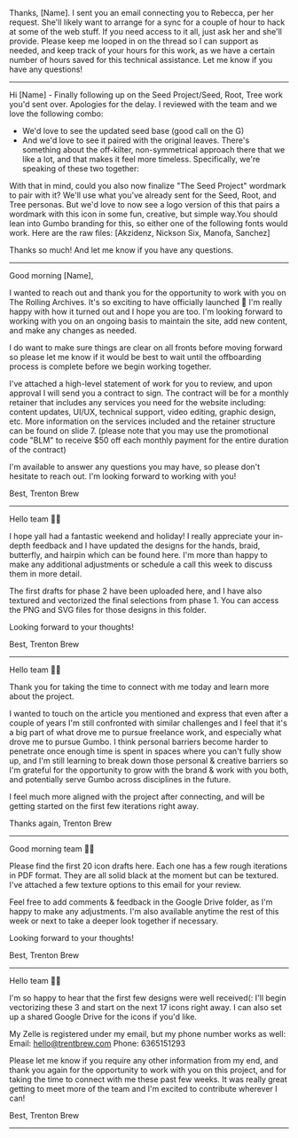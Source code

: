 Thanks, [Name]. I sent you an email connecting you to Rebecca, per her request. She'll likely want to arrange for a sync for a couple of hour to hack at some of the web stuff. If you need access to it all, just ask her and she'll provide.
Please keep me looped in on the thread so I can support as needed, and keep track of your hours for this work, as we have a certain number of hours saved for this technical assistance.
Let me know if you have any questions!

---

Hi [Name] - Finally following up on the Seed Project/Seed, Root, Tree work you'd sent over. Apologies for the delay. I reviewed with the team and we love the following combo:

- We'd love to see the updated seed base (good call on the G)
- And we'd love to see it paired with the original leaves. There's something about the off-kilter, non-symmetrical approach there that we like a lot, and that makes it feel more timeless. Specifically, we're speaking of these two together:

With that in mind, could you also now finalize "The Seed Project" wordmark to pair with it? We'll use what you've already sent for the Seed, Root, and Tree personas. But we'd love to now see a logo version of this that pairs a wordmark with this icon in some fun, creative, but simple way.You should lean into Gumbo branding for this, so either one of the following fonts would work. Here are the raw files: [Akzidenz, Nickson Six, Manofa, Sanchez]

Thanks so much! And let me know if you have any questions.

---

Good morning [Name],

I wanted to reach out and thank you for the opportunity to work with you on The Rolling Archives. It's so exciting to have officially launched 🚀 I'm really happy with how it turned out and I hope you are too. I'm looking forward to working with you on an ongoing basis to maintain the site, add new content, and make any changes as needed.

I do want to make sure things are clear on all fronts before moving forward so please let me know if it would be best to wait until the offboarding process is complete before we begin working together.

I've attached a high-level statement of work for you to review, and upon approval I will send you a contract to sign. The contract will be for a monthly retainer that includes any services you need for the website including: content updates, UI/UX, technical support, video editing, graphic design, etc. More information on the services included and the retainer structure can be found on slide 7. (please note that you may use the promotional code "BLM" to receive $50 off each monthly payment for the entire duration of the contract)

I'm available to answer any questions you may have, so please don't hesitate to reach out. I'm looking forward to working with you!

Best,
Trenton Brew

---

Hello team 👋🏾

I hope yall had a fantastic weekend and holiday! I really appreciate your in-depth feedback and I have updated the designs for the hands, braid, butterfly, and hairpin which can be found here. I'm more than happy to make any additional adjustments or schedule a call this week to discuss them in more detail.

The first drafts for phase 2 have been uploaded here, and I have also textured and vectorized the final selections from phase 1. You can access the PNG and SVG files for those designs in this folder.

Looking forward to your thoughts!

Best,
Trenton Brew

---

Hello team 👋🏾

Thank you for taking the time to connect with me today and learn more about the project.

I wanted to touch on the article you mentioned and express that even after a couple of years I'm still confronted with similar challenges and I feel that it's a big part of what drove me to pursue freelance work, and especially what drove me to pursue Gumbo. I think personal barriers become harder to penetrate once enough time is spent in spaces where you can't fully show up, and I'm still learning to break down those personal & creative barriers so I'm grateful for the opportunity to grow with the brand & work with you both, and potentially serve Gumbo across disciplines in the future.

I feel much more aligned with the project after connecting, and will be getting started on the first few iterations right away.

Thanks again,
Trenton Brew

---

Good morning team 👋🏾

Please find the first 20 icon drafts here. Each one has a few rough iterations in PDF format. They are all solid black at the moment but can be textured. I've attached a few texture options to this email for your review.

Feel free to add comments & feedback in the Google Drive folder, as I'm happy to make any adjustments. I'm also available anytime the rest of this week or next to take a deeper look together if necessary.

Looking forward to your thoughts!

Best,
Trenton Brew

---

Hello team 👋🏾

I'm so happy to hear that the first few designs were well received(: I'll begin vectorizing these 3 and start on the next 17 icons right away. I can also set up a shared Google Drive for the icons if you'd like.

My Zelle is registered under my email, but my phone number works as well:
Email: [hello@trentbrew.com](mailto:hello@trentbrew.com)
Phone: 6365151293

Please let me know if you require any other information from my end, and thank you again for the opportunity to work with you on this project, and for taking the time to connect with me these past few weeks. It was really great getting to meet more of the team and I'm excited to contribute wherever I can!

Best,
Trenton Brew

---
